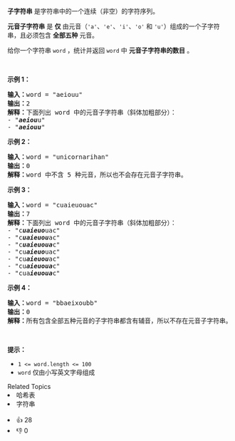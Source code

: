 <p><strong>子字符串</strong> 是字符串中的一个连续（非空）的字符序列。</p>

<p><strong>元音子字符串</strong> 是 <strong>仅</strong> 由元音（<code>'a'</code>、<code>'e'</code>、<code>'i'</code>、<code>'o'</code> 和 <code>'u'</code>）组成的一个子字符串，且必须包含 <strong>全部五种</strong> 元音。</p>

<p>给你一个字符串 <code>word</code> ，统计并返回 <code>word</code> 中 <strong>元音子字符串的数目</strong> 。</p>

<p>&nbsp;</p>

<p><strong>示例 1：</strong></p>

<pre>
<strong>输入：</strong>word = "aeiouu"
<strong>输出：</strong>2
<strong>解释：</strong>下面列出 word 中的元音子字符串（斜体加粗部分）：
- "<em><strong>aeiou</strong></em>u"
- "<strong><em>aeiouu</em></strong>"
</pre>

<p><strong>示例 2：</strong></p>

<pre>
<strong>输入：</strong>word = "unicornarihan"
<strong>输出：</strong>0
<strong>解释：</strong>word 中不含 5 种元音，所以也不会存在元音子字符串。
</pre>

<p><strong>示例 3：</strong></p>

<pre>
<strong>输入：</strong>word = "cuaieuouac"
<strong>输出：</strong>7
<strong>解释：</strong>下面列出 word 中的元音子字符串（斜体加粗部分）：
- "c<em><strong>uaieuo</strong></em>uac"
- "c<em><strong>uaieuou</strong></em>ac"
- "c<em><strong>uaieuoua</strong></em>c"
- "cu<em><strong>aieuo</strong></em>uac"
- "cu<em><strong>aieuou</strong></em>ac"
- "cu<em><strong>aieuoua</strong></em>c"
- "cua<em><strong>ieuoua</strong></em>c"</pre>

<p><strong>示例 4：</strong></p>

<pre>
<strong>输入：</strong>word = "bbaeixoubb"
<strong>输出：</strong>0
<strong>解释：</strong>所有包含全部五种元音的子字符串都含有辅音，所以不存在元音子字符串。
</pre>

<p>&nbsp;</p>

<p><strong>提示：</strong></p>

<ul> 
 <li><code>1 &lt;= word.length &lt;= 100</code></li> 
 <li><code>word</code> 仅由小写英文字母组成</li> 
</ul>

<div><div>Related Topics</div><div><li>哈希表</li><li>字符串</li></div></div><br><div><li>👍 28</li><li>👎 0</li></div>